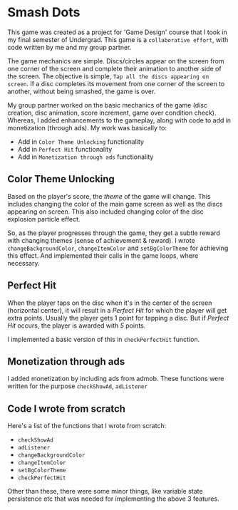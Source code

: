 # Smash Dots

This game was created as a project for 'Game Design' course that I took in my final semester of Undergrad. This game is a `collaborative effort`, with code written by me and my group partner.

The game mechanics are simple. Discs/circles appear on the screen from one corner of the screen and complete their animation to another side of the screen. The objective is simple, `Tap all the discs appearing on screen`. If a disc completes its movement from one corner of the screen to another, without being smashed, the game is over.

My group partner worked on the basic mechanics of the game (disc creation, disc animation, score increment, game over condition check). Whereas, I added enhancements to the gameplay, along with code to add in monetization (through ads). My work was basically to:

*  Add in `Color Theme Unlocking` functionality
*  Add in `Perfect Hit` functionality
*  Add in `Monetization through ads` functionality

## Color Theme Unlocking
Based on the player's score, the _theme_ of the game will change. This includes changing the color of the main game screen as well as the discs appearing on screen. This also included changing color of the disc explosion particle effect.

So, as the player progresses through the game, they get a subtle reward with changing themes (sense of achievement & reward). I wrote `changeBackgroundColor`, `changeItemColor` and `setBgColorTheme` for achieving this effect. And implemented their calls in the game loops, where necessary.

## Perfect Hit
When the player taps on the disc when it's in the center of the screen (horizontal center), it will result in a _Perfect Hit_ for which the player will get extra points. Usually the player gets 1 point for tapping a disc. But if _Perfect Hit_ occurs, the player is awarded with *5* points.

I implemented a basic version of this in `checkPerfectHit` function.

## Monetization through ads
I added monetization by including ads from admob. These functions were written for the purpose `checkShowAd`, `adListener`

## Code I wrote from scratch
Here's a list of the functions that I wrote from scratch:

* `checkShowAd`
* `adListener`
* `changeBackgroundColor`
* `changeItemColor`
* `setBgColorTheme`
* `checkPerfectHit`

Other than these, there were some minor things, like variable state persistence etc that was needed for implementing the above 3 features.